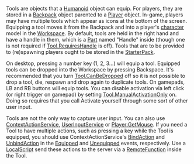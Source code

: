 Tools are objects that a [Humanoid](https://create.roblox.com/docs/reference/engine/classes/Humanoid) object can equip. For players, they are
stored in a [Backpack](https://create.roblox.com/docs/reference/engine/classes/Backpack) object parented to a [Player](https://create.roblox.com/docs/reference/engine/classes/Player) object. In-game, players
may have multiple tools which appear as icons at the bottom of the screen.
Equipping a tool moves it from the Backpack and into a player's
[character](https://create.roblox.com/docs/reference/engine/classes/Character) model in the [Workspace](https://create.roblox.com/docs/reference/engine/classes/Workspace). By default, tools are held in
the right hand and have a handle in them, which is a [Part](https://create.roblox.com/docs/reference/engine/classes/BasePart) named
"Handle" inside (though one is not required if [Tool.RequiresHandle](https://create.roblox.com/docs/reference/engine/classes/Tool#RequiresHandle) is off).
Tools that are to be provided to (re)spawning players ought to be stored in
the [StarterPack](https://create.roblox.com/docs/reference/engine/classes/StarterPack).

On desktop, pressing a number key (1, 2, 3...) will equip a tool. Equipped
tools can be dropped into the Workspace by pressing Backspace. It's
recommended that you turn [Tool.CanBeDropped](https://create.roblox.com/docs/reference/engine/classes/Tool#CanBeDropped) off so it is not possible to
drop a tool, die, respawn and drop again to duplicate tools. On gamepads, LB
and RB buttons will equip tools. You can disable activation via left click (or
right trigger on gamepad) by setting [Tool.ManualActivationOnly](https://create.roblox.com/docs/reference/engine/classes/Tool#ManualActivationOnly) on. Doing so
requires that you call Activate yourself through some sort of other user
input.

Tools are not the only way to capture user input. You can also use
[ContextActionService](https://create.roblox.com/docs/reference/engine/classes/ContextActionService), [UserInputService](https://create.roblox.com/docs/reference/engine/classes/UserInputService) or [Player:GetMouse](https://create.roblox.com/docs/reference/engine/classes/Player#GetMouse). If you need a
Tool to have multiple actions, such as pressing a key while the Tool is
equipped, you should use ContextActionService's
[BindAction](https://create.roblox.com/docs/reference/engine/classes/ContextActionService#BindAction) and
[UnbindAction](https://create.roblox.com/docs/reference/engine/classes/ContextActionService#UnbindAction) in the
[Equipped](https://create.roblox.com/docs/reference/engine/classes/Tool#Equipped) and [Unequipped](https://create.roblox.com/docs/reference/engine/classes/Tool#Unequipped) events,
respectively. Use a [LocalScript](https://create.roblox.com/docs/reference/engine/classes/LocalScript) send these actions to the server via a
[RemoteFunction](https://create.roblox.com/docs/reference/engine/classes/RemoteFunction) inside the Tool.
